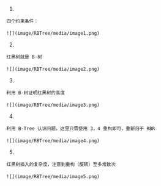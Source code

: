 1.

    四个约束条件：

    ![](image/RBTree/media/image1.png)


2.

    红黑树就是 B-树

    ![](image/RBTree/media/image2.png)


3.

    利用 B-树证明红黑树的高度

    ![](image/RBTree/media/image3.png)


4.

    利用 B-Tree 认识问题，这里只需使用 3，4 重构即可，重新归于 RBR

    ![](image/RBTree/media/image4.png)


5.

    红黑树插入的复杂度，注意到重构（旋转）至多常数次

    ![](image/RBTree/media/image5.png)

